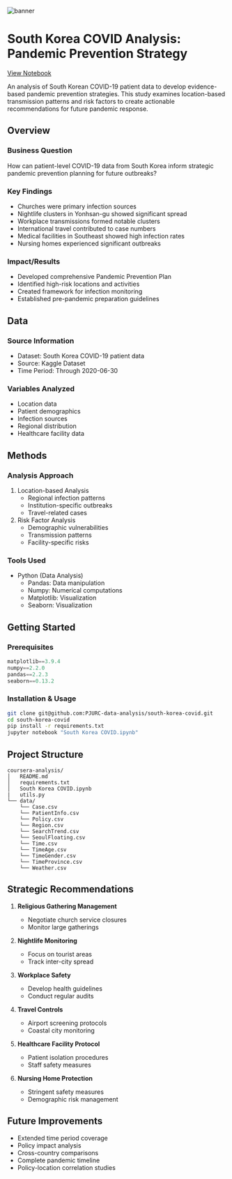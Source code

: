 ![banner](https://github.com/PJURC-data-analysis/south-korea-covid/blob/main/media/banner.png)

# South Korea COVID Analysis: Pandemic Prevention Strategy
[View Notebook](https://github.com/PJURC-data-analysis/south-korea-covid/blob/main/South%20Korea%20COVID.ipynb)

An analysis of South Korean COVID-19 patient data to develop evidence-based pandemic prevention strategies. This study examines location-based transmission patterns and risk factors to create actionable recommendations for future pandemic response.

## Overview

### Business Question 
How can patient-level COVID-19 data from South Korea inform strategic pandemic prevention planning for future outbreaks?

### Key Findings
- Churches were primary infection sources
- Nightlife clusters in Yonhsan-gu showed significant spread
- Workplace transmissions formed notable clusters
- International travel contributed to case numbers
- Medical facilities in Southeast showed high infection rates
- Nursing homes experienced significant outbreaks

### Impact/Results
- Developed comprehensive Pandemic Prevention Plan
- Identified high-risk locations and activities
- Created framework for infection monitoring
- Established pre-pandemic preparation guidelines

## Data

### Source Information
- Dataset: South Korea COVID-19 patient data
- Source: Kaggle Dataset
- Time Period: Through 2020-06-30

### Variables Analyzed
- Location data
- Patient demographics
- Infection sources
- Regional distribution
- Healthcare facility data

## Methods

### Analysis Approach
1. Location-based Analysis
   - Regional infection patterns
   - Institution-specific outbreaks
   - Travel-related cases
2. Risk Factor Analysis
   - Demographic vulnerabilities
   - Transmission patterns
   - Facility-specific risks

### Tools Used
- Python (Data Analysis)
  - Pandas: Data manipulation
  - Numpy: Numerical computations
  - Matplotlib: Visualization
  - Seaborn: Visualization

## Getting Started

### Prerequisites
```python
matplotlib==3.9.4
numpy==2.2.0
pandas==2.2.3
seaborn==0.13.2
```

### Installation & Usage
```bash
git clone git@github.com:PJURC-data-analysis/south-korea-covid.git
cd south-korea-covid
pip install -r requirements.txt
jupyter notebook "South Korea COVID.ipynb"
```

## Project Structure
```
coursera-analysis/
│   README.md
│   requirements.txt
│   South Korea COVID.ipynb
|   utils.py
└── data/
    └── Case.csv
    └── PatientInfo.csv
    └── Policy.csv
    └── Region.csv
    └── SearchTrend.csv
    └── SeoulFloating.csv
    └── Time.csv
    └── TimeAge.csv
    └── TimeGender.csv
    └── TimeProvince.csv
    └── Weather.csv
```

## Strategic Recommendations
1. **Religious Gathering Management**
   - Negotiate church service closures
   - Monitor large gatherings

2. **Nightlife Monitoring**
   - Focus on tourist areas
   - Track inter-city spread

3. **Workplace Safety**
   - Develop health guidelines
   - Conduct regular audits

4. **Travel Controls**
   - Airport screening protocols
   - Coastal city monitoring

5. **Healthcare Facility Protocol**
   - Patient isolation procedures
   - Staff safety measures

6. **Nursing Home Protection**
   - Stringent safety measures
   - Demographic risk management

## Future Improvements
- Extended time period coverage
- Policy impact analysis
- Cross-country comparisons
- Complete pandemic timeline
- Policy-location correlation studies